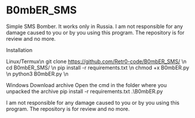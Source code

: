 # B0mbER_SMS
Simple SMS Bomber. It works only in Russia. I am not responsible for any damage caused to you or by you using this program. The repository is for review and no more.

Installation

Linux/Termux\n
git clone https://github.com/Retr0-code/B0mbER_SMS/ \n
cd B0mbER_SMS/ \n
pip install -r requirements.txt \n
chmod +x B0mbER.py \n
python3 B0mbER.py \n

Windows
Download archive
Open the cmd in the folder where you unpacked the archive
pip install -r requirements.txt
.\B0mbER.py

I am not responsible for any damage caused to you or by you using this program. The repository is for review and no more.
